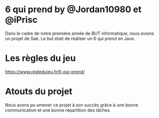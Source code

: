 # 6 qui prend by @Jordan10980 et @iPrisc
Dans le cadre de notre première année de BUT informatique, nous avions un projet de Saé.
Le but était de réaliser un 6 qui prend en Java.

# Les règles du jeu
https://www.regledujeu.fr/6-qui-prend/

# Atouts du projet
Nous avons pu amener ce projet à son succès grâce à une bonne communication et une bonne répartition des tâches.

